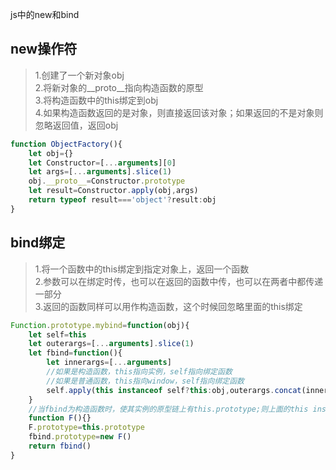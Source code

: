 js中的new和bind

## new操作符
> 1.创建了一个新对象obj  
> 2.将新对象的__proto__指向构造函数的原型  
> 3.将构造函数中的this绑定到obj  
> 4.如果构造函数返回的是对象，则直接返回该对象；如果返回的不是对象则忽略返回值，返回obj

```javascript
function ObjectFactory(){
    let obj={}
    let Constructor=[...arguments][0]
    let args=[...arguments].slice(1)
    obj.__proto__=Constructor.prototype
    let result=Constructor.apply(obj,args)
    return typeof result==='object'?result:obj
}
```

## bind绑定
> 1.将一个函数中的this绑定到指定对象上，返回一个函数  
> 2.参数可以在绑定时传，也可以在返回的函数中传，也可以在两者中都传递一部分  
> 3.返回的函数同样可以用作构造函数，这个时候回忽略里面的this绑定  

```javascript
Function.prototype.mybind=function(obj){
    let self=this
    let outerargs=[...arguments].slice(1)
    let fbind=function(){
        let innerargs=[...arguments]
        //如果是构造函数，this指向实例，self指向绑定函数
        //如果是普通函数，this指向window，self指向绑定函数
        self.apply(this instanceof self?this:obj,outerargs.concat(innerargs))
    }
    //当fbind为构造函数时，使其实例的原型链上有this.prototype;则上面的this instanceof self返回true
    function F(){}
    F.prototype=this.prototype
    fbind.prototype=new F()
    return fbind()
}
```